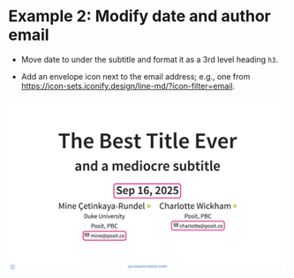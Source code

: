 # Example 2: Modify date and author email

- Move date to under the subtitle and format it as a 3rd level heading `h3`.

- Add an envelope icon next to the email address; e.g., one from <https://icon-sets.iconify.design/line-md/?icon-filter=email>.

![](2-modify-date-author-email.png)